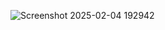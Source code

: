 ![Screenshot 2025-02-04 192942](https://github.com/user-attachments/assets/2b794dbe-a5cd-40cb-98dc-ba9bb9e9be0d)
